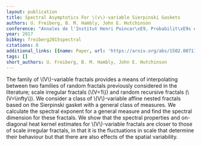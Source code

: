 ```yaml
---
layout: publication
title: Spectral Asymptotics For \(v\)-variable Sierpinski Gaskets
authors: U. Freiberg, B. M. Hambly, John E. Hutchinson
conference: "Annales de l'Institut Henri Poincar\xE9, Probabilit\xE9s et Statistiques"
year: 2017
bibkey: freiberg2015spectral
citations: 8
additional_links: [{name: Paper, url: 'https://arxiv.org/abs/1502.00711'}]
tags: []
short_authors: U. Freiberg, B. M. Hambly, John E. Hutchinson
---
```

The family of \\(V\\)-variable fractals provides a means of interpolating between
two families of random fractals previously considered in the literature; scale
irregular fractals (\\(V=1\\)) and random recursive fractals (\\(V=\infty\\)). We
consider a class of \\(V\\)-variable affine nested fractals based on the Sierpinski
gasket with a general class of measures. We calculate the spectral exponent for
a general measure and find the spectral dimension for these fractals. We show
that the spectral properties and on-diagonal heat kernel estimates for
\\(V\\)-variable fractals are closer to those of scale irregular fractals, in that
it is the fluctuations in scale that determine their behaviour but that there
are also effects of the spatial variability.